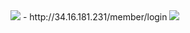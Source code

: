 <img src="https://capsule-render.vercel.app/api?type=waving&color=bf94e4&height=190&section=header&text=StudyWebService&fontColor=fff" />
- http://34.16.181.231/member/login
<img src="https://capsule-render.vercel.app/api?type=waving&color=bf94e4&height=150&section=footer" />
